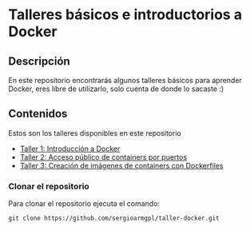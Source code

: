 # Talleres básicos e introductorios a Docker
## Descripción
En este repositorio encontrarás algunos talleres básicos para aprender Docker, eres libre de utilizarlo, solo cuenta de donde lo sacaste :)
## Contenidos
Estos son los talleres disponibles en este repositorio
- [ Taller 1: Introducción a Docker ](taller1-introduccion.md)
- [ Taller 2: Acceso público de containers por puertos ](taller2-acceso-puertos.md)
- [ Taller 3: Creación de imágenes de containers con Dockerfiles ](taller3-dockerfiles.md)

### Clonar el repositorio
Para clonar el repositorio ejecuta el comando:
```
git clone https://github.com/sergioarmgpl/taller-docker.git
```
